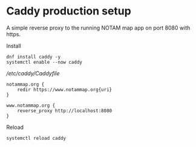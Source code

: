 # Caddy production setup

A simple reverse proxy to the running NOTAM map app on port 8080 with https.

Install

```shell
dnf install caddy -y
systemctl enable --now caddy
```

*/etc/caddy/Caddyfile*

```
notammap.org {
    redir https://www.notammap.org{uri}
}

www.notammap.org {
    reverse_proxy http://localhost:8080
}
```

Reload

```shell
systemctl reload caddy
```